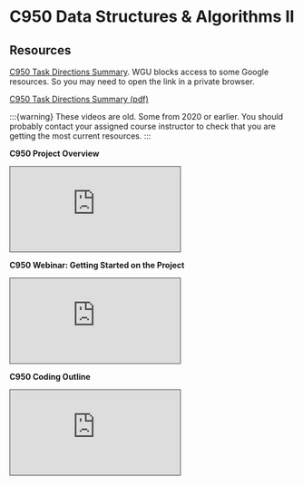 # C950 Data Structures & Algorithms II

## Resources

[C950 Task Directions Summary](https://docs.google.com/document/d/1dEXC-g7Te-8opYkbmTKXH2dy2pXoD5_jhUrTeNbjG7Y/edit?usp=sharing). WGU blocks access to some Google resources. So you may need to open the link in a private browser.

[C950 Task Directions Summary (pdf)](https://github.com/ashejim/BSCS/blob/main/resources/C950_Task_Directions_summary.pdf) 

:::{warning}
These videos are old. Some from 2020 or earlier. You should probably contact your assigned course instructor to check that you are getting the most current resources.
:::

**C950 Project Overview**
<iframe src="https://wgu.hosted.panopto.com/Panopto/Pages/Embed.aspx?id=0112c9eb-10f5-42fe-853b-ab440168e97f&autoplay=false&offerviewer=true&showtitle=true&showbrand=true&captions=true&interactivity=all" style="border: 1px solid #464646;" allowfullscreen allow="autoplay"></iframe>

**C950 Webinar: Getting Started on the Project**
<iframe src="https://wgu.hosted.panopto.com/Panopto/Pages/Embed.aspx?id=2ef1dff8-7cf5-4d9a-aa57-ad1900e87c2c&autoplay=false&offerviewer=true&showtitle=true&showbrand=true&captions=true&interactivity=all" style="border: 1px solid #464646;" allowfullscreen allow="autoplay"></iframe>

**C950 Coding Outline**
<iframe src="https://wgu.hosted.panopto.com/Panopto/Pages/Embed.aspx?id=58db0088-cbce-469e-817c-ac9601692338&autoplay=false&offerviewer=true&showtitle=true&showbrand=true&captions=true&interactivity=all"style="border: 1px solid #464646;" allowfullscreen allow="autoplay"></iframe>